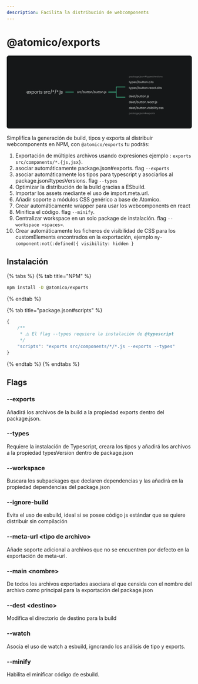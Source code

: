 ```yaml
---
description: Facilita la distribución de webcomponents
---
```


# @atomico/exports

![](../.gitbook/assets/grupo-2.png)

Simplifica la generación de build, tipos y exports al distribuir webcomponents en NPM, con `@atomico/exports` tu  podrás:

1. Exportación de múltiples archivos usando expresiones ejemplo : `exports src/components/*.{js,jsx}`.
2. asociar automáticamente package.json\#exports. flag `--exports`
3. asociar automáticamente los tipos para typescript y asociarlos al package.json\#typesVersions. flag `--types`
4. Optimizar la distribución de la build gracias a ESbuild.
5. Importar los assets mediante el uso de import.meta.url.
6. Añadir soporte a módulos CSS genérico a base de Atomico. 
7. Crear automáticamente wrapper para usar los webcomponents en react
8. Minifica el código. flag `--minify`.
9. Centralizar workspace en un solo package de instalación. flag `--workspace <spaces>`.
10. Crear automáticamente los ficheros de visibilidad de CSS para los customElements encontrados en la exportación, ejemplo `my-component:not(:defined){ visibility: hidden }`

## Instalación

{% tabs %}
{% tab title="NPM" %}
```bash
npm install -D @atomico/exports
```
{% endtab %}

{% tab title="package.json\#scripts" %}
```javascript
{
    /**
     * ⚠️ El flag --types requiere la instalación de @typescript
     */
    "scripts": "exports src/components/*/*.js --exports --types"
}
```
{% endtab %}
{% endtabs %}

## Flags

### --exports

Añadirá los archivos de la build a la propiedad exports  dentro del package.json.

### --types

Requiere la instalación de Typescript, creara los tipos y añadirá los archivos a la propiedad typesVersion dentro de package.json

### --workspace

Buscara los subpackages que declaren dependencias y las añadirá en la propiedad dependencias del package.json

### --ignore-build

Evita el uso de esbuild, ideal si se posee código js estándar que se quiere distribuir sin compilación 

### --meta-url &lt;tipo de archivo&gt;

Añade soporte adicional a archivos que no se encuentren por defecto en la exportación de meta-url.

### --main &lt;nombre&gt;

De todos los archivos exportados asociara el que censida con el nombre del archivo como principal para la exportación del package.json

### --dest &lt;destino&gt;

Modifica el directorio de destino para la build

### --watch

Asocia el uso de watch a esbuild, ignorando los análisis de tipo y exports. 

### --minify

Habilita el minificar código de esbuild.

